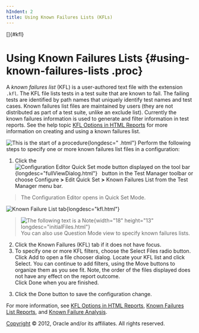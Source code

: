 ```yaml
---
hIndent: 2
title: Using Known Failures Lists (KFLs)
---
```


[]{#kfl}

# Using Known Failures Lists {#using-known-failures-lists .proc}

A *known failures list* (KFL) is a user-authored text file with the extension `.kfl`. The KFL file
lists tests in a test suite that are known to fail. The failing tests are identified by path names
that uniquely identify test names and test cases. Known failures list files are maintained by users
(they are not distributed as part of a test suite, unlike an exclude list). Currently the known
failures information is used to generate and filter information in test reports. See the help topic
[KFL Options in HTML Reports](../report/newReports.html#optKFL) for more information on creating and
using a known failures list.

![This is the start of a procedure](../../images/hg_proc.gif){longdesc="  .html"} Perform the
following steps to specify one or more known failures list files in a configuration:

1.  Click the ![Configuration Editor Quick Set mode button displayed on the tool
    bar](../../images/stdValues_button.gif){longdesc="fullViewDialog.html"}   button in the Test
    Manager toolbar or choose Configure **\>** Edit Quick Set **\>** Known Failures List from the
    Test Manager menu bar.

> The Configuration Editor opens in Quick Set Mode.

![Known Failure List tab](../../images/JT4KFLTabConfigEd.gif){longdesc="kfl.html"}

> ![The following text is a Note](../../images/hg_note.gif){width="18" height="13"
> longdesc="initialFiles.html"}\
> You can also use Question Mode view to specify known failures lists.

2.  Click the Known Failures (KFL) tab if it does not have focus.
3.  To specify one or more KFL filters, choose the Select Files radio button.\
    Click Add to open a file chooser dialog. Locate your KFL list and click Select. You can continue
    to add filters, using the Move buttons to organize them as you see fit. Note, the order of the
    files displayed does not have any effect on the report outcome.\
    Click Done when you are finished.

<!-- -->

3.  Click the Done button to save the configuration change.

For more information, see [KFL Options in HTML Reports](../report/newReports.html#createKFL), [Known
Failures List Reports](../report/newReports.html#knownFailureListReports), and [Known Failure
Analysis](../report/newReports.html#kfanalysis).

[Copyright](../copyright.html) © 2012, Oracle and/or its affiliates. All rights reserved.
